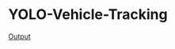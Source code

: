 # YOLO-Vehicle-Tracking

[Output](https://github.com/vishwas-hegde/YOLO-Vehicle-Tracking/blob/main/output.mp4)

